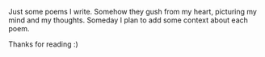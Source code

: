 Just some poems I write. Somehow they gush from my heart, picturing my mind and my thoughts. Someday I plan to add some context about each poem.

Thanks for reading :)